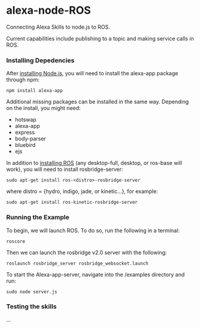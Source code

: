 # alexa-node-ROS
Connecting Alexa Skills to node.js to ROS. 

Current capabilities include publishing to a topic and making service calls in ROS.

### Installing Depedencies

After [installing Node.js](https://nodejs.org/en/), you will need to install the alexa-app package through npm:

``
npm install alexa-app
``

Additional missing packages can be installed in the same way. Depending on the install, you might need:
* hotswap
* alexa-app
* express
* body-parser
* bluebird
* ejs

In addition to [installing ROS](http://wiki.ros.org/ROS/Installation) (any desktop-full, desktop, or ros-base will work), you will need to install rosbridge-server:

``
sudo apt-get install ros-<distro>-rosbridge-server
``

where distro = {hydro, indigo, jade, or kinetic...}, for example:

``
sudo apt-get install ros-kinetic-rosbridge-server
``

### Running the Example

To begin, we will launch ROS. To do so, run the following in a terminal: 

``
roscore
``

Then we can launch the rosbridge v2.0 server with the following:

``
roslaunch rosbridge_server rosbridge_websocket.launch
``

To start the Alexa-app-server, navigate into the /examples directory and run:

``
sudo node server.js
``

### Testing the skills

...




